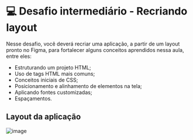 # 💻 Desafio intermediário - Recriando layout

Nesse desafio, você deverá recriar uma aplicação, a partir de um layout pronto no Figma, para fortalecer alguns conceitos aprendidos nessa aula, entre eles:

- Estruturando um projeto HTML;
- Uso de tags HTML mais comuns;
- Conceitos iniciais de CSS;
- Posicionamento e alinhamento de elementos na tela;
- Aplicando fontes customizadas;
- Espaçamentos.

## Layout da aplicação
![image](https://github.com/nathaliagiul/css-pageFigma1/assets/20890374/c33a5dde-c216-4209-a05d-e192f173e498)


